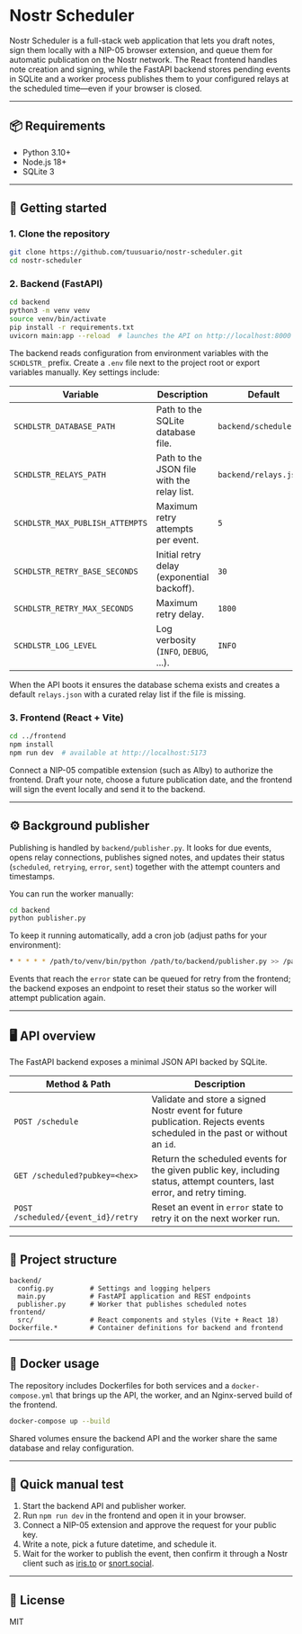 # Nostr Scheduler

Nostr Scheduler is a full-stack web application that lets you draft notes, sign them locally with a NIP-05 browser extension, and queue them for automatic publication on the Nostr network. The React frontend handles note creation and signing, while the FastAPI backend stores pending events in SQLite and a worker process publishes them to your configured relays at the scheduled time—even if your browser is closed.

---

## 📦 Requirements

- Python 3.10+
- Node.js 18+
- SQLite 3

---

## 🚀 Getting started

### 1. Clone the repository

```bash
git clone https://github.com/tuusuario/nostr-scheduler.git
cd nostr-scheduler
```

### 2. Backend (FastAPI)

```bash
cd backend
python3 -m venv venv
source venv/bin/activate
pip install -r requirements.txt
uvicorn main:app --reload  # launches the API on http://localhost:8000
```

The backend reads configuration from environment variables with the `SCHDLSTR_` prefix. Create a `.env` file next to the project root or export variables manually. Key settings include:

| Variable | Description | Default |
| --- | --- | --- |
| `SCHDLSTR_DATABASE_PATH` | Path to the SQLite database file. | `backend/scheduler.db` |
| `SCHDLSTR_RELAYS_PATH` | Path to the JSON file with the relay list. | `backend/relays.json` |
| `SCHDLSTR_MAX_PUBLISH_ATTEMPTS` | Maximum retry attempts per event. | `5` |
| `SCHDLSTR_RETRY_BASE_SECONDS` | Initial retry delay (exponential backoff). | `30` |
| `SCHDLSTR_RETRY_MAX_SECONDS` | Maximum retry delay. | `1800` |
| `SCHDLSTR_LOG_LEVEL` | Log verbosity (`INFO`, `DEBUG`, ...). | `INFO` |

When the API boots it ensures the database schema exists and creates a default `relays.json` with a curated relay list if the file is missing.

### 3. Frontend (React + Vite)

```bash
cd ../frontend
npm install
npm run dev  # available at http://localhost:5173
```

Connect a NIP-05 compatible extension (such as Alby) to authorize the frontend. Draft your note, choose a future publication date, and the frontend will sign the event locally and send it to the backend.

---

## ⚙️ Background publisher

Publishing is handled by `backend/publisher.py`. It looks for due events, opens relay connections, publishes signed notes, and updates their status (`scheduled`, `retrying`, `error`, `sent`) together with the attempt counters and timestamps.

You can run the worker manually:

```bash
cd backend
python publisher.py
```

To keep it running automatically, add a cron job (adjust paths for your environment):

```bash
* * * * * /path/to/venv/bin/python /path/to/backend/publisher.py >> /path/to/backend/cron.log 2>&1
```

Events that reach the `error` state can be queued for retry from the frontend; the backend exposes an endpoint to reset their status so the worker will attempt publication again.

---

## 🖥️ API overview

The FastAPI backend exposes a minimal JSON API backed by SQLite.

| Method & Path | Description |
| --- | --- |
| `POST /schedule` | Validate and store a signed Nostr event for future publication. Rejects events scheduled in the past or without an `id`. |
| `GET /scheduled?pubkey=<hex>` | Return the scheduled events for the given public key, including status, attempt counters, last error, and retry timing. |
| `POST /scheduled/{event_id}/retry` | Reset an event in `error` state to retry it on the next worker run. |

---

## 🧱 Project structure

```
backend/
  config.py         # Settings and logging helpers
  main.py           # FastAPI application and REST endpoints
  publisher.py      # Worker that publishes scheduled notes
frontend/
  src/              # React components and styles (Vite + React 18)
Dockerfile.*        # Container definitions for backend and frontend
```

---

## 🐳 Docker usage

The repository includes Dockerfiles for both services and a `docker-compose.yml` that brings up the API, the worker, and an Nginx-served build of the frontend.

```bash
docker-compose up --build
```

Shared volumes ensure the backend API and the worker share the same database and relay configuration.

---

## 🧪 Quick manual test

1. Start the backend API and publisher worker.
2. Run `npm run dev` in the frontend and open it in your browser.
3. Connect a NIP-05 extension and approve the request for your public key.
4. Write a note, pick a future datetime, and schedule it.
5. Wait for the worker to publish the event, then confirm it through a Nostr client such as [iris.to](https://iris.to) or [snort.social](https://snort.social).

---

## 📄 License

MIT
